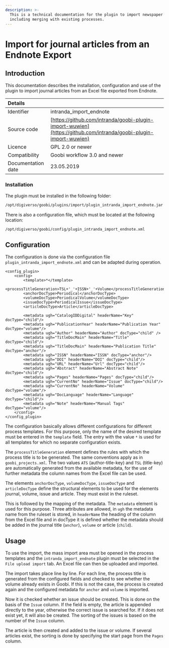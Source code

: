 ```yaml
---
description: >-
  This is a technical documentation for the plugin to import newspaper articles
  including merging with existing processes.
---
```


# Import for journal articles from an Endnote Export

## Introduction

This documentation describes the installation, configuration and use of the plugin to import journal articles from an Excel file exported from Endnote.

| Details |  |
| :--- | :--- |
| Identifier | intranda\_import\_endnote |
| Source code | [https://github.com/intranda/goobi-plugin-import-wuwien](https://github.com/intranda/goobi-plugin-import-wuwien) |
| Licence | GPL 2.0 or newer |
| Compatibility | Goobi workflow 3.0 and newer |
| Documentation date | 23.05.2019 |

### Installation

The plugin must be installed in the following folder:

```bash
/opt/digiverso/goobi/plugins/import/plugin_intranda_import_endnote.jar
```

There is also a configuration file, which must be located at the following location:

```bash
/opt/digiverso/goobi/config/plugin_intranda_import_endnote.xml
```

## Configuration

The configuration is done via the configuration file `plugin_intranda_import_endnote.xml` and can be adapted during operation.

```markup
<config_plugin>
    <config>
        <template>*</template>
        <processTitleGeneration>TSL+'_'+ISSN+'_'+Volume</processTitleGeneration>
        <anchorDocType>Periodical</anchorDocType>
        <volumeDocType>PeriodicalVolume</volumeDocType>
        <issueDocType>PeriodicalIssue</issueDocType>
        <articleDocType>Article</articleDocType>

        <metadata ugh="CatalogIDDigital" headerName="Key" docType="child"/>
        <metadata ugh="PublicationYear" headerName="Publication Year" docType="volume"/>
        <metadata ugh="Author" headerName="Author" docType="child" />
        <metadata ugh="TitleDocMain" headerName="Title" docType="child"/>
        <metadata ugh="TitleDocMain" headerName="Publication Title" docType="anchor"/>
        <metadata ugh="ISSN" headerName="ISSN" docType="anchor"/>
        <metadata ugh="DOI" headerName="DOI" docType="child"/>
        <metadata ugh="URL" headerName="Url" docType="child"/>
        <metadata ugh="Abstract" headerName="Abstract Note" docType="child"/>
        <metadata ugh="Pages" headerName="Pages" docType="child"/>
        <metadata ugh="CurrentNo" headerName="Issue" docType="child"/>
        <metadata ugh="CurrentNo" headerName="Volume" docType="volume"/>
        <metadata ugh="DocLanguage" headerName="Language" docType="child"/>
        <metadata ugh="Note" headerName="Manual Tags" docType="volume"/>
    </config>
</config_plugin>
```

The configuration basically allows different configurations for different process templates. For this purpose, only the name of the desired template must be entered in the `template` field. The entry with the value `*` is used for all templates for which no separate configuration exists.

The `processTitleGeneration` element defines the rules with which the process title is to be generated. The same conventions apply as in `goobi_projects.xml`. The two values `ATS` \(author-title-key\) and `TSL` \(title-key\) are automatically generated from the available metadata, for the use of further metadata the column names from the Excel file can be used.

The elements `anchorDocType`, `volumeDocType`, `issueDocType` and `articleDocType` define the structural elements to be used for the elements journal, volume, issue and article. They must exist in the ruleset.

This is followed by the mapping of the metadata. The `metadata` element is used for this purpose. Three attributes are allowed, in `ugh` the metadata name from the ruleset is stored, in `headerName` the heading of the column from the Excel file and in docType it is defined whether the metadata should be added in the journal title \(`anchor`\), `volume` or article \(`child`\).

## Usage

To use the import, the mass import area must be opened in the process templates and the `intranda_import_endnote` plugin must be selected in the `File upload import` tab. An Excel file can then be uploaded and imported.

The import takes place line by line. For each line, the process title is generated from the configured fields and checked to see whether the volume already exists in Goobi. If this is not the case, the process is created again and the configured metadata for `anchor` and `volume` is imported.

Now it is checked whether an issue should be created. This is done on the basis of the `Issue` column. If the field is empty, the article is appended directly to the year, otherwise the correct issue is searched for. If it does not exist yet, it will also be created. The sorting of the issues is based on the number of the `Issue` column.

The article is then created and added to the issue or volume. If several articles exist, the sorting is done by specifying the start page from the `Pages` column.
